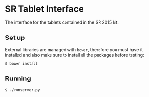 # SR Tablet Interface

The interface for the tablets contained in the SR 2015 kit.

## Set up

External libraries are managed with `bower`, therefore you must have it installed and also make sure to install all the packages before testing:

    $ bower install

## Running

    $ ./runserver.py


